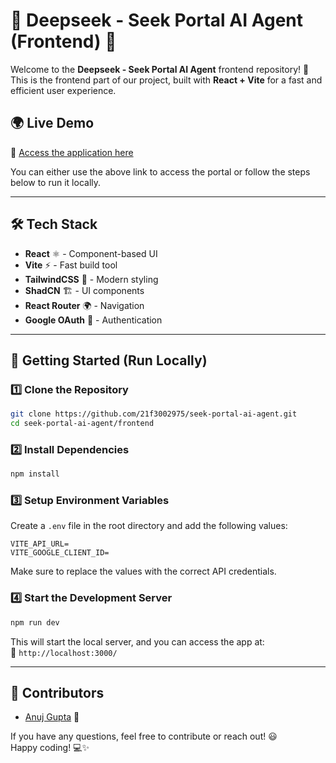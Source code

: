 # 🌟 Deepseek - Seek Portal AI Agent (Frontend) 🌟

Welcome to the **Deepseek - Seek Portal AI Agent** frontend repository! 🚀  
This is the frontend part of our project, built with **React + Vite** for a fast and efficient user experience.

## 🌍 Live Demo  
🔗 [Access the application here](https://deepseek.anujg.me/)  

You can either use the above link to access the portal or follow the steps below to run it locally.

---

## 🛠️ Tech Stack  
- **React** ⚛️ - Component-based UI  
- **Vite** ⚡ - Fast build tool  
- **TailwindCSS** 🎨 - Modern styling  
- **ShadCN** 🏗️ - UI components  
- **React Router** 🌍 - Navigation  
- **Google OAuth** 🔑 - Authentication  

---

## 🚀 Getting Started (Run Locally)  

### 1️⃣ Clone the Repository  
```sh
git clone https://github.com/21f3002975/seek-portal-ai-agent.git
cd seek-portal-ai-agent/frontend
```

### 2️⃣ Install Dependencies  
```sh
npm install
```

### 3️⃣ Setup Environment Variables  
Create a `.env` file in the root directory and add the following values:  
```env
VITE_API_URL=
VITE_GOOGLE_CLIENT_ID=
```
Make sure to replace the values with the correct API credentials.

### 4️⃣ Start the Development Server  
```sh
npm run dev
```
This will start the local server, and you can access the app at:  
📌 `http://localhost:3000/`

---

## 👥 Contributors  
- [Anuj Gupta](https://github.com/anujgupta95) 🚀  

If you have any questions, feel free to contribute or reach out! 😃  
Happy coding! 💻✨  
